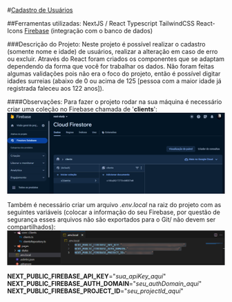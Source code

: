 #[Cadastro de Usuários]() 

##Ferramentas utilizadas: 
NextJS / React
Typescript
TailwindCSS
React-Icons
[Firebase](https://firebase.google.com/?hl=pt) (integração com o banco de dados)

###Descrição do Projeto:
Neste projeto é possível realizar o cadastro (somente nome e idade) de usuários, realizar a alteração em caso de erro ou excluir.
Através do React foram criados os componentes que se adaptam dependendo da forma que você for trabalhar os dados.
Não foram feitas algumas validações pois não era o foco do projeto, então é possível digitar idades surreias (abaixo de 0 ou acima de 125 [pessoa com a maior idade já registrada faleceu aos 122 anos]).

####Observações:
Para fazer o projeto rodar na sua máquina é necessário criar uma coleção no Firebase chamada de '**clients**':
![Tela do Firebase](./public/firebase_exemplo.png "Tela do Firebase")

Também é necessário criar um arquivo *.env.local* na raiz do projeto com as seguintes variáveis (colocar a informação do seu Firebase, por questão de segurança esses arquivos não são exportados para o Git/ não devem ser compartilhados):
![Tela .env.local](./public/envlocal_exemplo.png "Tela .env.local")

**NEXT_PUBLIC_FIREBASE_API_KEY**="*sua_apiKey_aqui*"
**NEXT_PUBLIC_FIREBASE_AUTH_DOMAIN**="*seu_authDomain_aqui*"
**NEXT_PUBLIC_FIREBASE_PROJECT_ID**="*seu_projectId_aqui*"